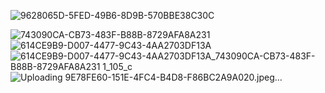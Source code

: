 
![9628065D-5FED-49B6-8D9B-570BBE38C30C](https://github.com/user-attachments/assets/bb620867-81c9-4f70-acd0-835e8326edf3)

![743090CA-CB73-483F-B88B-8729AFA8A231](https://github.com/user-attachments/assets/10ddcd4b-865a-4f34-8346-5294332b20b6)
![614CE9B9-D007-4477-9C43-4AA2703DF13A](https://github.com/user-attachments/assets/9a266ce0-787c-4204-94c2-82c9f4e8ddc7)
![614CE9B9-D007-4477-9C43-4AA2703DF13A_![743090CA-CB73-483F-B88B-8729AFA8A231](https://github.com/user-attachments/assets/e7ad1687-f105-4a4c-ab43-117ca6bee60e)
1_105_c](https://github.com/user-attachments/assets/5d2812af-20df-4f34-91a2-c72d01440119)
![Uploading 9E78FE60-151E-4FC4-B4D8-F86BC2A9A020.jpeg…]()

